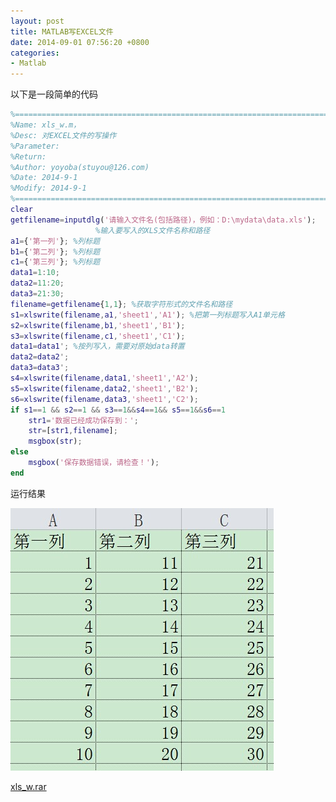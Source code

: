 ```yaml
---
layout: post
title: MATLAB写EXCEL文件
date: 2014-09-01 07:56:20 +0800
categories:
- Matlab
---
```


以下是一段简单的代码

```matlab
%==========================================================================
%Name: xls_w.m，
%Desc: 对EXCEL文件的写操作
%Parameter:
%Return:
%Author: yoyoba(stuyou@126.com)
%Date: 2014-9-1
%Modify: 2014-9-1
%==========================================================================
clear
getfilename=inputdlg('请输入文件名(包括路径)，例如：D:\mydata\data.xls');
                   %输入要写入的XLS文件名称和路径
a1={'第一列'}; %列标题
b1={'第二列'}; %列标题
c1={'第三列'}; %列标题
data1=1:10;
data2=11:20;
data3=21:30;
filename=getfilename{1,1}; %获取字符形式的文件名和路径
s1=xlswrite(filename,a1,'sheet1','A1'); %把第一列标题写入A1单元格
s2=xlswrite(filename,b1,'sheet1','B1');
s3=xlswrite(filename,c1,'sheet1','C1');
data1=data1'; %按列写入，需要对原始data转置
data2=data2';
data3=data3';
s4=xlswrite(filename,data1,'sheet1','A2');
s5=xlswrite(filename,data2,'sheet1','B2');
s6=xlswrite(filename,data3,'sheet1','C2');
if s1==1 && s2==1 && s3==1&&s4==1&& s5==1&&s6==1
    str1='数据已经成功保存到：';
    str=[str1,filename];
    msgbox(str);
else
    msgbox('保存数据错误，请检查！');
end
```

运行结果

![](https://github.com/stuyou/stuyou.github.io/raw/master/_posts/image/xls_w.jpg)


[xls_w.rar](https://github.com/stuyou/stuyou.github.io/raw/master/_posts/data/xls_w.rar)